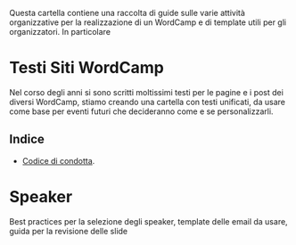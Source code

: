 Questa cartella contiene una raccolta di guide sulle varie attività organizzative per la realizzazione di un WordCamp e di template utili per gli organizzatori.
In particolare

# Testi Siti WordCamp
Nel corso degli anni si sono scritti moltissimi testi per le pagine e i post dei diversi WordCamp, stiamo creando una cartella con testi unificati, da usare come base per eventi futuri che decideranno come e se personalizzarli.
## Indice
- [Codice di condotta](https://github.com/WP-Italia-Community/how-to/blob/master/wordcamp/testi-siti-wordcamp/codice-di-condotta.md).



# Speaker
Best practices per la selezione degli speaker, template delle email da usare, guida per la revisione delle slide

